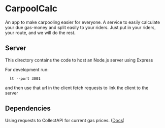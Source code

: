 # CarpoolCalc

An app to make carpooling easier for everyone. A service to easily calculate your due gas-money and split easily to your riders. Just put in your riders, your route, and we will do the rest.

## Server

This directory contains the code to host an Node.js server using Express

For development run:
```
  lt --port 3001
```

and then use that url in the client fetch requests to link the client to the server

## Dependencies

Using requests to CollectAPI for current gas prices. ([Docs](https://collectapi.com/api/gasPrice/))
